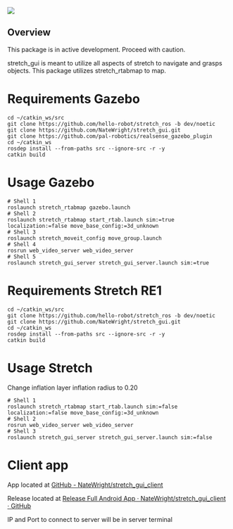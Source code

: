 ![](../images/HelloRobotLogoBar.png)

## Overview

This package is in active development. Proceed with caution.

stretch_gui is meant to utilize all aspects of stretch to navigate and grasps objects. This package utilizes stretch_rtabmap to map. 

# Requirements Gazebo

```shell
cd ~/catkin_ws/src
git clone https://github.com/hello-robot/stretch_ros -b dev/noetic
git clone https://github.com/NateWright/stretch_gui.git
git clone https://github.com/pal-robotics/realsense_gazebo_plugin
cd ~/catkin_ws
rosdep install --from-paths src --ignore-src -r -y
catkin build
```

# Usage Gazebo

```shell
# Shell 1
roslaunch stretch_rtabmap gazebo.launch
# Shell 2
roslaunch stretch_rtabmap start_rtab.launch sim:=true localization:=false move_base_config:=3d_unknown
# Shell 3
roslaunch stretch_moveit_config move_group.launch
# Shell 4
rosrun web_video_server web_video_server
# Shell 5
roslaunch stretch_gui_server stretch_gui_server.launch sim:=true
```

# Requirements Stretch RE1

```shell
cd ~/catkin_ws/src
git clone https://github.com/hello-robot/stretch_ros -b dev/noetic
git clone https://github.com/NateWright/stretch_gui.git
cd ~/catkin_ws
rosdep install --from-paths src --ignore-src -r -y
catkin build
```

# Usage Stretch

Change inflation layer inflation radius to 0.20

```shell
# Shell 1
roslaunch stretch_rtabmap start_rtab.launch sim:=false localization:=false move_base_config:=3d_unknown
# Shell 2
rosrun web_video_server web_video_server
# Shell 3
roslaunch stretch_gui_server stretch_gui_server.launch sim:=false
```

# Client app

App located at [GitHub - NateWright/stretch_gui_client](https://github.com/NateWright/stretch_gui_client) 

Release located at [Release Full Android App · NateWright/stretch_gui_client · GitHub](https://github.com/NateWright/stretch_gui_client/releases/tag/v1.0)

IP and Port to connect to server will be in server terminal
